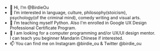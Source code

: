 - 👋 Hi, I’m @BirdieOu
- 👀 I’m interested in language, culture, philosophy(stoicism), psychology(of the criminal mind), comedy writing and visual arts.
- 🌱 I’m teaching myself Python. Also I'm enrolled in Google UX Design Professional Certificate Program. 
- 💞️ I am looking for a computer programming and/or UX/UI design mentor. I can teach you beginner Mandarin Chinese if interested. 
- 📫 You can find me on Instagram @birdie_ou & Twitter @birdie_ou


